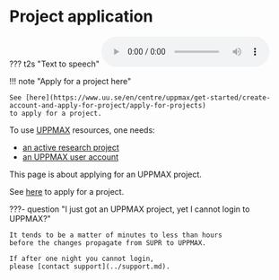 # Project application

??? t2s "Text to speech"
    <audio src="project_apply.mp3" controls preload></audio>

!!! note "Apply for a project here"

    See [here](https://www.uu.se/en/centre/uppmax/get-started/create-account-and-apply-for-project/apply-for-projects) 
    to apply for a project.

To use [UPPMAX](../cluster_guides/uppmax.md) resources, one needs:

- [an active research project](project.md)
- [an UPPMAX user account](user_account.md)

This page is about applying for an UPPMAX project.

See [here](https://www.uu.se/en/centre/uppmax/get-started/create-account-and-apply-for-project/apply-for-projects) to apply for a project.

???- question "I just got an UPPMAX project, yet I cannot login to UPPMAX?"

    It tends to be a matter of minutes to less than hours
    before the changes propagate from SUPR to UPPMAX.

    If after one night you cannot login,
    please [contact support](../support.md).
